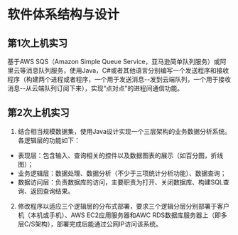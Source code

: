 # 软件体系结构与设计
## 第1次上机实习
基于AWS SQS（Amazon Simple Queue Service，亚马逊简单队列服务）或阿里云等消息队列服务，使用Java，C#或者其他语言分别编写一个发送程序和接收程序（构建两个进程或者程序，一个用于发送消息--发到云端队列，一个用于接收消息--从云端队列订阅下来），实现“点对点”的进程间通信功能。
## 第2次上机实习
1. 结合相当规模数据集，使用Java设计实现一个三层架构的业务数据分析系统。各逻辑层的功能如下：
  * 表现层：包含输入、查询相关的控件以及数据图表的展示（如百分图，折线图）；
  * 业务逻辑层：数据处理、数据分析（不少于三项统计分析功能）、数据查询；
  * 数据访问层：负责数据库的访问，主要职责为打开、关闭数据库、构建SQL查询、返回查询结果。
2. 修改程序以适应三个逻辑层的分布式部署，要求三个逻辑分层分别部署于客户机（本机或手机）、AWS EC2应用服务器和AWC RDS数据库服务器上（即多层C/S架构），部署完成后能通过公网IP访问该系统。



